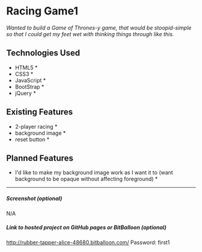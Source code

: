 # Racing Game1

*Wanted to build a Game of Thrones-y game, that would be stoopid-simple so that I could get my feet wet with thinking things through like this.*

## Technologies Used

* HTML5 *
* CSS3 *
* JavaScript *
* BootStrap *
* jQuery *

## Existing Features

* 2-player racing *
* background image *
* reset button *

## Planned Features

* I'd like to make my background image work as I want it to (want background to be opaque without affecting foreground) *

---

##### Screenshot (optional)

N/A

##### Link to hosted project on GitHub pages or BitBalloon (optional)

http://rubber-tapper-alice-48680.bitballoon.com/
Password: first1